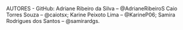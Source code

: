 AUTORES - GitHub:
Adriane Ribeiro da Silva – @AdrianeRibeiroS
Caio Torres Souza – @caiotsx;
Karine Peixoto Lima – @KarineP06;
Samira Rodrigues dos Santos – @samirardgs.
